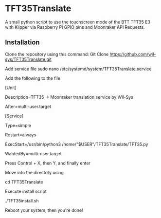 # TFT35Translate
A small python script to use the touchscreen mode of the BTT TFT35 E3 with Klipper via Raspberry Pi GPIO pins and Moonraker API Requests.

## Installation
Clone the repository using this command:
Git Clone  https://github.com/wil-sys/TFT35Translate.git

Add service file
sudo nano /etc/systemd/system/TFT35Translate.service

Add the following to the file

[Unit]

Description=TFT35 -> Moonraker translation service by Wil-Sys

After=multi-user.target

[Service]

Type=simple

Restart=always

ExecStart=/usr/bin/python3 /home/"$USER"/TFT35Translate/TFT35.py

WantedBy=multi-user.target


Press Control + X, then Y, and finally enter

Move into the directoty using 

cd TFT35Translate

Execute install script

./TFT35install.sh

Reboot your system, then you're done!
